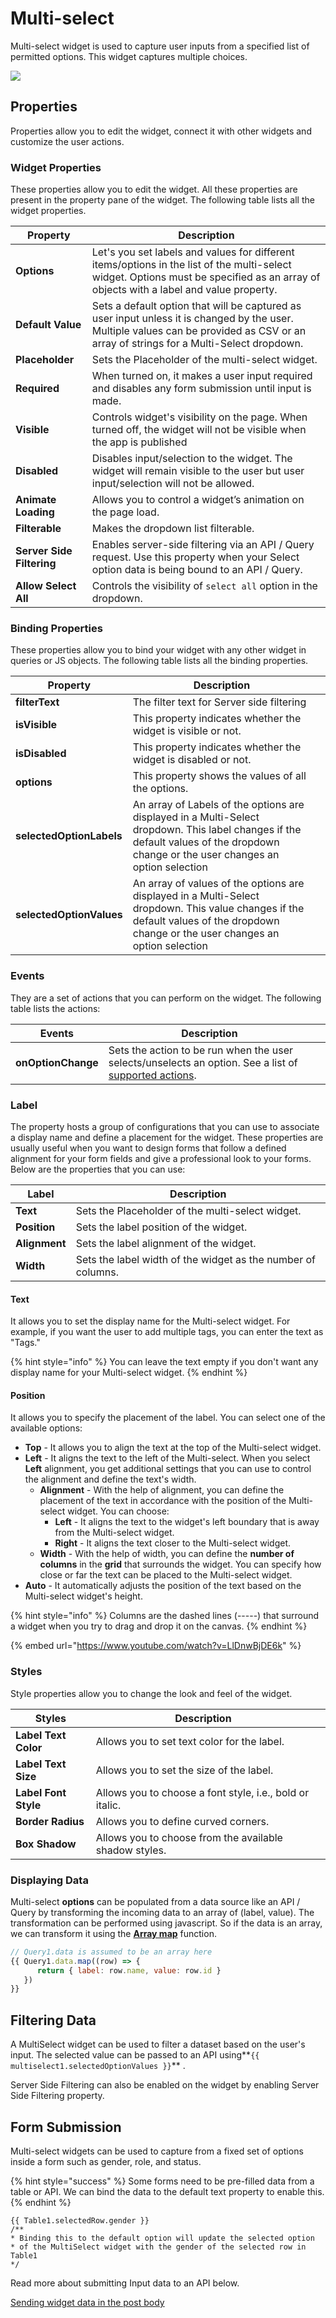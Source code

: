 # Multi-select

Multi-select widget is used to capture user inputs from a specified list of permitted options. This widget captures multiple choices.

![](<../../.gitbook/assets/multiselect (1).png>)

## Properties

Properties allow you to edit the widget, connect it with other widgets and customize the user actions.

### Widget Properties

These properties allow you to edit the widget. All these properties are present in the property pane of the widget. The following table lists all the widget properties.

| Property                  | Description                                                                                                                                                                            |
| ------------------------- | -------------------------------------------------------------------------------------------------------------------------------------------------------------------------------------- |
| **Options**               | Let's you set labels and values for different items/options in the list of the multi-select widget. Options must be specified as an array of objects with a label and value property.  |
| **Default Value**         | Sets a default option that will be captured as user input unless it is changed by the user. Multiple values can be provided as CSV or an array of strings for a Multi-Select dropdown. |
| **Placeholder**           | Sets the Placeholder of the multi-select widget.                                                                                                                                       |
| **Required**              | When turned on, it makes a user input required and disables any form submission until input is made.                                                                                   |
| **Visible**               | Controls widget's visibility on the page. When turned off, the widget will not be visible when the app is published                                                                    |
| **Disabled**              | Disables input/selection to the widget. The widget will remain visible to the user but user input/selection will not be allowed.                                                       |
| **Animate Loading**       | Allows you to control a widget’s animation on the page load.                                                                                                                           |
| **Filterable**            | Makes the dropdown list filterable.                                                                                                                                                    |
| **Server Side Filtering** | Enables server-side filtering via an API / Query request. Use this property when your Select option data is being bound to an API / Query.                                             |
| **Allow Select All**      | Controls the visibility of `select all` option in the dropdown.                                                                                                                        |

### Binding Properties

These properties allow you to bind your widget with any other widget in queries or JS objects. The following table lists all the binding properties.

| Property                 | Description                                                                                                                                                                         |   |
| ------------------------ | ----------------------------------------------------------------------------------------------------------------------------------------------------------------------------------- | - |
| **filterText**           | The filter text for Server side filtering                                                                                                                                           |   |
| **isVisible**            | This property indicates whether the widget is visible or not.                                                                                                                       |   |
| **isDisabled**           | This property indicates whether the widget is disabled or not.                                                                                                                      |   |
| **options**              | This property shows the values of all the options.                                                                                                                                  |   |
| **selectedOptionLabels** | An array of Labels of the options are displayed in a Multi-Select dropdown. This label changes if the default values of the dropdown change or the user changes an option selection |   |
| **selectedOptionValues** | An array of values of the options are displayed in a Multi-Select dropdown. This value changes if the default values of the dropdown change or the user changes an option selection |   |

### Events

They are a set of actions that you can perform on the widget. The following table lists the actions:

| Events             | Description                                                                                                                     |   |
| ------------------ | ------------------------------------------------------------------------------------------------------------------------------- | - |
| **onOptionChange** | Sets the action to be run when the user selects/unselects an option. See a list of [supported actions](../appsmith-framework/). |   |

### Label

The property hosts a group of configurations that you can use to associate a display name and define a placement for the widget. These properties are usually useful when you want to design forms that follow a defined alignment for your form fields and give a professional look to your forms. Below are the properties that you can use:

| Label         | Description                                                  |
| ------------- | ------------------------------------------------------------ |
| **Text**      | Sets the Placeholder of the multi-select widget.             |
| **Position**  | Sets the label position of the widget.                       |
| **Alignment** | Sets the label alignment of the widget.                      |
| **Width**     | Sets the label width of the widget as the number of columns. |

#### **Text**

It allows you to set the display name for the Multi-select widget. For example, if you want the user to add multiple tags, you can enter the text as "Tags."

{% hint style="info" %}
You can leave the text empty if you don't want any display name for your Multi-select widget.
{% endhint %}

#### **Position**

It allows you to specify the placement of the label. You can select one of the available options:

* **Top** - It allows you to align the text at the top of the Multi-select widget.
* **Left** - It aligns the text to the left of the Multi-select. When you select **Left** alignment, you get additional settings that you can use to control the alignment and define the text's width.
  * **Alignment** - With the help of alignment, you can define the placement of the text in accordance with the position of the Multi-select widget. You can choose:
    * **Left** - It aligns the text to the widget's left boundary that is away from the Multi-select widget.
    * **Right** - It aligns the text closer to the Multi-select widget.
  * **Width** - With the help of width, you can define the **number of columns** in the **grid** that surrounds the widget. You can specify how close or far the text can be placed to the Multi-select widget.
* **Auto** - It automatically adjusts the position of the text based on the Multi-select widget's height.

{% hint style="info" %}
Columns are the dashed lines (-----) that surround a widget when you try to drag and drop it on the canvas.
{% endhint %}

{% embed url="https://www.youtube.com/watch?v=LlDnwBjDE6k" %}

### Styles

Style properties allow you to change the look and feel of the widget.

| Styles               | Description                                              |   |
| -------------------- | -------------------------------------------------------- | - |
| **Label Text Color** | Allows you to set text color for the label.              |   |
| **Label Text Size**  | Allows you to set the size of the label.                 |   |
| **Label Font Style** | Allows you to choose a font style, i.e., bold or italic. |   |
| **Border Radius**    | Allows you to define curved corners.                     |   |
| **Box Shadow**       | Allows you to choose from the available shadow styles.   |   |

### Displaying Data

Multi-select **options** can be populated from a data source like an API / Query by transforming the incoming data to an array of (label, value). The transformation can be performed using javascript. So if the data is an array, we can transform it using the [**Array map**](https://developer.mozilla.org/en-US/docs/Web/JavaScript/Reference/Global\_Objects/TypedArray/map) function.

```javascript
// Query1.data is assumed to be an array here
{{ Query1.data.map((row) => { 
      return { label: row.name, value: row.id } 
   }) 
}}
```

## Filtering Data

A MultiSelect widget can be used to filter a dataset based on the user's input. The selected value can be passed to an API using\*\*`{{ multiselect1.selectedOptionValues }}`\*\* .

Server Side Filtering can also be enabled on the widget by enabling Server Side Filtering property.

## **Form Submission**

Multi-select widgets can be used to capture from a fixed set of options inside a form such as gender, role, and status.

{% hint style="success" %}
Some forms need to be pre-filled data from a table or API. We can bind the data to the default text property to enable this.
{% endhint %}

```
{{ Table1.selectedRow.gender }}
/**
* Binding this to the default option will update the selected option 
* of the MultiSelect widget with the gender of the selected row in Table1
*/
```

Read more about submitting Input data to an API below.

[Sending widget data in the post body](../../core-concepts/data-access-and-binding/capturing-data-write/capture-form-data.md)
